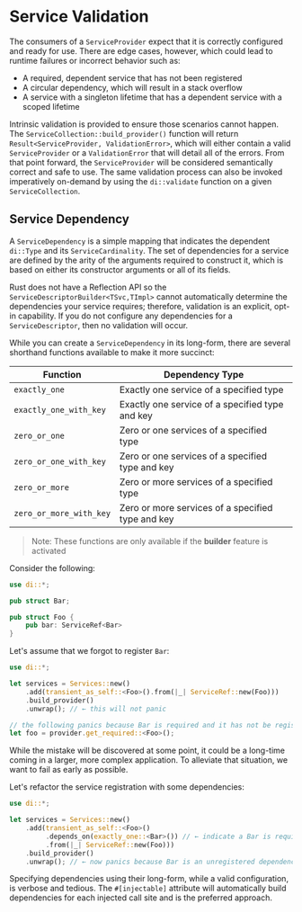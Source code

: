 # Service Validation

The consumers of a `ServiceProvider` expect that it is correctly configured and ready for use. There are edge cases,
however, which could lead to runtime failures or incorrect behavior such as:

- A required, dependent service that has not been registered
- A circular dependency, which will result in a stack overflow
- A service with a singleton lifetime that has a dependent service with a scoped lifetime

Intrinsic validation is provided to ensure those scenarios cannot happen. The `ServiceCollection::build_provider()` function will return `Result<ServiceProvider, ValidationError>`, which will either contain a valid `ServiceProvider` or a `ValidationError` that will detail all of the errors. From that point forward, the `ServiceProvider` will be considered semantically correct and safe to use. The same validation process can also be invoked imperatively on-demand by using the `di::validate` function on a given `ServiceCollection`.

## Service Dependency

A `ServiceDependency` is a simple mapping that indicates the dependent `di::Type` and its `ServiceCardinality`. The set of dependencies for a service are defined by the arity of the arguments required to construct it, which is based on either its constructor arguments or all of its fields.

Rust does not have a Reflection API so the `ServiceDescriptorBuilder<TSvc,TImpl>` cannot automatically determine the dependencies your service requires; therefore, validation is an explicit, opt-in capability. If you do not configure any dependencies for a `ServiceDescriptor`, then no validation will occur.

While you can create a `ServiceDependency` in its long-form, there are several shorthand functions available to make it more succinct:

| Function                | Dependency Type                                   |
| ----------------------- | ------------------------------------------------- |
| `exactly_one`           | Exactly one service of a specified type           |
| `exactly_one_with_key`  | Exactly one service of a specified type and key   |
| `zero_or_one`           | Zero or one services of a specified type          |
| `zero_or_one_with_key`  | Zero or one services of a specified type and key  |
| `zero_or_more`          | Zero or more services of a specified type         |
| `zero_or_more_with_key` | Zero or more services of a specified type and key |

>Note: These functions are only available if the **builder** feature is activated

Consider the following:

```rust
use di::*;

pub struct Bar;

pub struct Foo {
    pub bar: ServiceRef<Bar>
}
```

Let's assume that we forgot to register `Bar`:

```rust
use di::*;

let services = Services::new()
    .add(transient_as_self::<Foo>().from(|_| ServiceRef::new(Foo)))
    .build_provider()
    .unwrap(); // ← this will not panic

// the following panics because Bar is required and it has not be registered
let foo = provider.get_required::<Foo>();
```

While the mistake will be discovered at some point, it could be a long-time coming in a larger, more complex application. To alleviate that situation, we want to fail as early as possible.

Let's refactor the service registration with some dependencies:

```rust
use di::*;

let services = Services::new()
    .add(transient_as_self::<Foo>()
         .depends_on(exactly_one::<Bar>()) // ← indicate a Bar is required
         .from(|_| ServiceRef::new(Foo)))
    .build_provider()
    .unwrap(); // ← now panics because Bar is an unregistered dependency
```

Specifying dependencies using their long-form, while a valid configuration, is verbose and tedious. The `#[injectable]` attribute will automatically build dependencies for each injected call site and is the preferred approach.